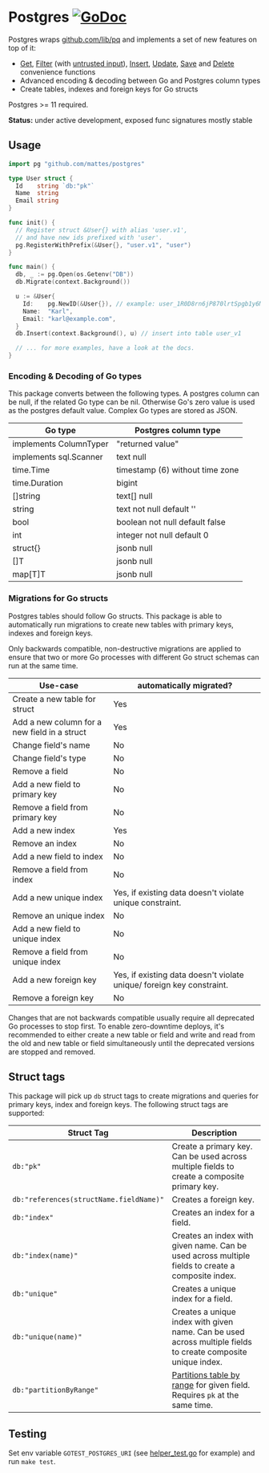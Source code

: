 # Postgres [![GoDoc](https://godoc.org/github.com/mattes/postgres?status.svg)](https://godoc.org/github.com/mattes/postgres)

Postgres wraps [github.com/lib/pq](https://github.com/lib/pq) and implements
a set of new features on top of it:

* [Get](https://godoc.org/github.com/mattes/postgres#example-Postgres-Get),
  [Filter](https://godoc.org/github.com/mattes/postgres#example-Postgres-Filter)
  (with [untrusted input](https://godoc.org/github.com/mattes/postgres#example-Postgres-Filter-UntrustedQuery)),
  [Insert](https://godoc.org/github.com/mattes/postgres#example-Postgres-Insert), 
  [Update](https://godoc.org/github.com/mattes/postgres#example-Postgres-Update), 
  [Save](https://godoc.org/github.com/mattes/postgres#example-Postgres-Save) and 
  [Delete](https://godoc.org/github.com/mattes/postgres#example-Postgres-Delete)
  convenience functions
* Advanced encoding & decoding between Go and Postgres column types
* Create tables, indexes and foreign keys for Go structs

Postgres >= 11 required.

__Status:__ under active development, exposed func signatures mostly stable


## Usage

```go
import pg "github.com/mattes/postgres"

type User struct {
  Id    string `db:"pk"`
  Name  string
  Email string
}

func init() {
  // Register struct &User{} with alias 'user.v1',
  // and have new ids prefixed with 'user'.
  pg.RegisterWithPrefix(&User{}, "user.v1", "user")
}

func main() {
  db, _ := pg.Open(os.Getenv("DB"))
  db.Migrate(context.Background())

  u := &User{
    Id:    pg.NewID(&User{}), // example: user_1R0D8rn6jP870lrtSpgb1y6M5tG
    Name:  "Karl",
    Email: "karl@example.com",
  }
  db.Insert(context.Background(), u) // insert into table user_v1

  // ... for more examples, have a look at the docs.
}
```

### Encoding & Decoding of Go types

This package converts between the following types. A postgres column
can be null, if the related Go type can be nil. Otherwise Go's zero value
is used as the postgres default value. Complex Go types are stored as JSON.

| Go type                         | Postgres column type            |
|---------------------------------|---------------------------------|
| implements ColumnTyper          | "returned value"                |
| implements sql.Scanner          | text null                       |
| time.Time                       | timestamp (6) without time zone |
| time.Duration                   | bigint                          |
| []string                        | text[] null                     |
| string                          | text not null default ''        |
| bool                            | boolean not null default false  |
| int                             | integer not null default 0      |
| struct{}                        | jsonb null                      |
| []T                             | jsonb null                      |
| map[T]T                         | jsonb null                      |


### Migrations for Go structs

Postgres tables should follow Go structs. This package is able to automatically
run migrations to create new tables with primary keys, indexes and foreign keys.

Only backwards compatible, non-destructive migrations are applied to ensure
that two or more Go processes with different Go struct schemas can run at the same time.

| Use-case                                     | automatically migrated?                                               |
|----------------------------------------------|-----------------------------------------------------------------------|
| Create a new table for struct                | Yes                                                                   |
| Add a new column for a new field in a struct | Yes                                                                   |
| Change field's name                          | No                                                                    |
| Change field's type                          | No                                                                    |
| Remove a field                               | No                                                                    |
| Add a new field to primary key               | No                                                                    |
| Remove a field from primary key              | No                                                                    |
| Add a new index                              | Yes                                                                   |
| Remove an index                              | No                                                                    |
| Add a new field to index                     | No                                                                    |
| Remove a field from index                    | No                                                                    |
| Add a new unique index                       | Yes, if existing data doesn't violate unique constraint.              |
| Remove an unique index                       | No                                                                    |
| Add a new field to unique index              | No                                                                    |
| Remove a field from unique index             | No                                                                    |
| Add a new foreign key                        | Yes, if existing data doesn't violate unique/ foreign key constraint. |
| Remove a foreign key                         | No                                                                    |

Changes that are not backwards compatible usually require all deprecated Go processes to stop
first. To enable zero-downtime deploys, it's recommended to either create a new table or field
and write and read from the old and new table or field simultaneously until the deprecated
versions are stopped and removed.

## Struct tags

This package will pick up `db` struct tags to create migrations and queries for primary keys, index and foreign keys. The following struct tags are supported:

| Struct Tag | Description |
|-----------------------------------------|--------------------------------------------------------------------------------------------------------------|
| `db:"pk"` | Create a primary key. Can be used across multiple fields to create a composite primary key. |
| `db:"references(structName.fieldName)"` | Creates a foreign key. |
| `db:"index"` | Creates an index for a field. |
| `db:"index(name)"` | Creates an index with given name. Can be used across multiple fields to create a composite index. |
| `db:"unique"` | Creates a unique index for a field. |
| `db:"unique(name)"` | Creates a unique index with given name. Can be used across multiple fields to create composite unique index. |
| `db:"partitionByRange"` | [Partitions table by range](https://www.postgresql.org/docs/11/ddl-partitioning.html) for given field. Requires `pk` at the same time. |

## Testing

Set env variable `GOTEST_POSTGRES_URI` (see [helper_test.go](helper_test.go) for example) 
and run `make test`.

